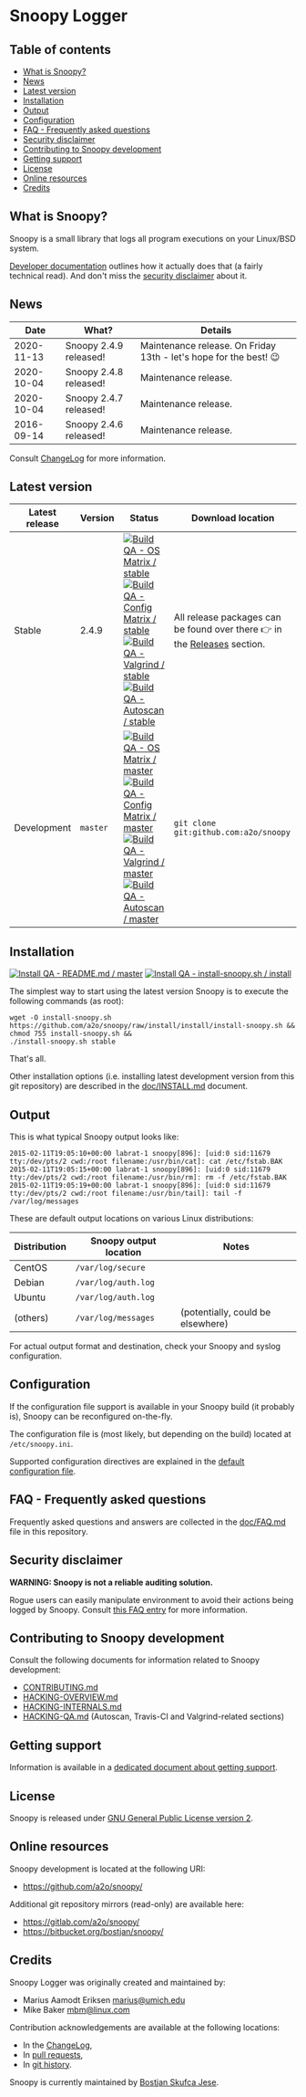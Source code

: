# Snoopy Logger



## Table of contents

* [What is Snoopy?](#what-is-snoopy)
* [News](#news)
* [Latest version](#latest-version)
* [Installation](#installation)
* [Output](#output)
* [Configuration](#configuration)
* [FAQ - Frequently asked questions](#faq-frequently-asked-questions)
* [Security disclaimer](#security-disclaimer)
* [Contributing to Snoopy development](#contributing-to-snoopy-development)
* [Getting support](#getting-support)
* [License](#license)
* [Online resources](#online-resources)
* [Credits](#credits)



## What is Snoopy?

Snoopy is a small library that logs all program executions on your Linux/BSD system.

[Developer documentation](doc/HACKING-INTERNALS.md) outlines how it actually does that (a fairly technical read).
And don't miss the [security disclaimer](#security-disclaimer) about it.



## News

| Date         | What?                    | Details   |
| ------------ | ------------------------ | --------- |
| 2020-11-13   | Snoopy 2.4.9 released!   | Maintenance release. On Friday 13th - let's hope for the best! :wink: |
| 2020-10-04   | Snoopy 2.4.8 released!   | Maintenance release. |
| 2020-10-04   | Snoopy 2.4.7 released!   | Maintenance release. |
| 2016-09-14   | Snoopy 2.4.6 released!   | Maintenance release. |

Consult [ChangeLog](ChangeLog) for more information.



## Latest version

| Latest release | Version  | Status | Download location |
| -------------- | -------- | ------ | ----------------- |
| Stable         | 2.4.9    | [![Build QA - OS Matrix / stable](https://github.com/a2o/snoopy/workflows/Build%20QA%20-%20OS%20Matrix/badge.svg?branch=snoopy-2.4.9)](https://github.com/a2o/snoopy/actions?query=workflow%3A%22Build+QA+-+OS+Matrix%22) <br/> [![Build QA - Config Matrix / stable](https://github.com/a2o/snoopy/workflows/Build%20QA%20-%20Config%20Matrix/badge.svg?branch=snoopy-2.4.9)](https://github.com/a2o/snoopy/actions?query=workflow%3A%22Build+QA+-+Config+Matrix%22) <br/> [![Build QA - Valgrind / stable](https://github.com/a2o/snoopy/workflows/Build%20QA%20-%20Valgrind/badge.svg?branch=snoopy-2.4.9)](https://github.com/a2o/snoopy/actions?query=workflow%3A%22Build+QA+-+Valgrind%22) <br/> [![Build QA - Autoscan / stable](https://github.com/a2o/snoopy/workflows/Build%20QA%20-%20Autoscan/badge.svg?branch=snoopy-2.4.9)](https://github.com/a2o/snoopy/actions?query=workflow%3A%22Build+QA+-+Autoscan%22) | All release packages can be found over there :point_right: in the [Releases](https://github.com/a2o/snoopy/releases) section. |
| Development    | `master` | [![Build QA - OS Matrix / master](https://github.com/a2o/snoopy/workflows/Build%20QA%20-%20OS%20Matrix/badge.svg?branch=master)](https://github.com/a2o/snoopy/actions?query=workflow%3A%22Build+QA+-+OS+Matrix%22) <br/> [![Build QA - Config Matrix / master](https://github.com/a2o/snoopy/workflows/Build%20QA%20-%20Config%20Matrix/badge.svg?branch=master)](https://github.com/a2o/snoopy/actions?query=workflow%3A%22Build+QA+-+Config+Matrix%22) <br/> [![Build QA - Valgrind / master](https://github.com/a2o/snoopy/workflows/Build%20QA%20-%20Valgrind/badge.svg?branch=master)](https://github.com/a2o/snoopy/actions?query=workflow%3A%22Build+QA+-+Valgrind%22) <br/> [![Build QA - Autoscan / master](https://github.com/a2o/snoopy/workflows/Build%20QA%20-%20Autoscan/badge.svg?branch=master)](https://github.com/a2o/snoopy/actions?query=workflow%3A%22Build+QA+-+Autoscan%22) | `git clone git:github.com:a2o/snoopy` |



## Installation

[![Install QA - README.md / master](https://github.com/a2o/snoopy/workflows/Install%20QA%20-%20README.md/badge.svg?branch=master)](https://github.com/a2o/snoopy/actions?query=workflow%3A%22Install+QA+-+README.md%22)
[![Install QA - install-snoopy.sh / install](https://github.com/a2o/snoopy/workflows/Install%20QA%20-%20install-snoopy.sh/badge.svg?branch=install)](https://github.com/a2o/snoopy/actions?query=workflow%3A%22Install+QA+-+install-snoopy.sh%22)

The simplest way to start using the latest version Snoopy is to execute the following commands (as root):
```shell
wget -O install-snoopy.sh https://github.com/a2o/snoopy/raw/install/install/install-snoopy.sh &&
chmod 755 install-snoopy.sh &&
./install-snoopy.sh stable
```
That's all.

Other installation options (i.e. installing latest development version from this
git repository) are described in the [doc/INSTALL.md](doc/INSTALL.md) document.



## Output

This is what typical Snoopy output looks like:

    2015-02-11T19:05:10+00:00 labrat-1 snoopy[896]: [uid:0 sid:11679 tty:/dev/pts/2 cwd:/root filename:/usr/bin/cat]: cat /etc/fstab.BAK
    2015-02-11T19:05:15+00:00 labrat-1 snoopy[896]: [uid:0 sid:11679 tty:/dev/pts/2 cwd:/root filename:/usr/bin/rm]: rm -f /etc/fstab.BAK
    2015-02-11T19:05:19+00:00 labrat-1 snoopy[896]: [uid:0 sid:11679 tty:/dev/pts/2 cwd:/root filename:/usr/bin/tail]: tail -f /var/log/messages

These are default output locations on various Linux distributions:

| Distribution | Snoopy output location | Notes                             |
| ------------ | ---------------------- |---------------------------------- |
| CentOS       | `/var/log/secure`      |                                   |
| Debian       | `/var/log/auth.log`    |                                   |
| Ubuntu       | `/var/log/auth.log`    |                                   |
| (others)     | `/var/log/messages`    | (potentially, could be elsewhere) |

For actual output format and destination, check your Snoopy and syslog configuration.



## Configuration

If the configuration file support is available in your Snoopy build (it probably is),
Snoopy can be reconfigured on-the-fly.

The configuration file is (most likely, but depending on the build) located at `/etc/snoopy.ini`.

Supported configuration directives are explained in the [default configuration file](etc/snoopy.ini.in).



## FAQ - Frequently asked questions

Frequently asked questions and answers are collected in the [doc/FAQ.md](https://github.com/a2o/snoopy/blob/master/doc/FAQ.md) file in this repository.



## Security disclaimer

**WARNING: Snoopy is not a reliable auditing solution.**

Rogue users can easily manipulate environment to avoid their actions being logged by Snoopy.
Consult [this FAQ entry](https://github.com/a2o/snoopy/blob/master/doc/FAQ.md#5-i-see-no-snoopy-output-after-initial-user-login) for more information.



## Contributing to Snoopy development

Consult the following documents for information related to Snoopy development:

- [CONTRIBUTING.md](.github/CONTRIBUTING.md)
- [HACKING-OVERVIEW.md](doc/HACKING-OVERVIEW.md)
- [HACKING-INTERNALS.md](doc/HACKING-INTERNALS.md)
- [HACKING-QA.md](doc/HACKING-QA.md) (Autoscan, Travis-CI and Valgrind-related sections)



## Getting support

Information is available in a [dedicated document about getting support](https://github.com/a2o/snoopy/blob/master/doc/GETTING-SUPPORT.md).



## License

Snoopy is released under [GNU General Public License version 2](https://github.com/a2o/snoopy/blob/master/COPYING).



## Online resources

Snoopy development is located at the following URI:
- https://github.com/a2o/snoopy/

Additional git repository mirrors (read-only) are available here:
- https://gitlab.com/a2o/snoopy/
- https://bitbucket.org/bostjan/snoopy/



## Credits

Snoopy Logger was originally created and maintained by:
- Marius Aamodt Eriksen <marius@umich.edu>
- Mike Baker <mbm@linux.com>

Contribution acknowledgements are available at the following locations:
- In the [ChangeLog](ChangeLog),
- In [pull requests](https://github.com/a2o/snoopy/pulls),
- In [git history](https://github.com/a2o/snoopy/commits/master).

Snoopy is currently maintained by [Bostjan Skufca Jese](https://github.com/bostjan).
